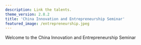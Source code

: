 ```yaml
---
description: Link the talents.
theme_version: 2.8.2
title: 'China Innovation and Entrepreneurship Seminar'
featured_image: /entrepreneurship.jpeg
---
```

Welcome to the China Innovation and Entrepreneurship Seminar
